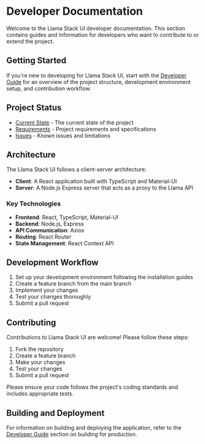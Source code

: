# Developer Documentation

Welcome to the Llama Stack UI developer documentation. This section contains guides and information for developers who want to contribute to or extend the project.

## Getting Started

If you're new to developing for Llama Stack UI, start with the [Developer Guide](./developer_guide.md) for an overview of the project structure, development environment setup, and contribution workflow.

## Project Status

- [Current State](./CURRENT_STATE.md) - The current state of the project
- [Requirements](./REQUIREMENTS.md) - Project requirements and specifications
- [Issues](./ISSUES.md) - Known issues and limitations

## Architecture

The Llama Stack UI follows a client-server architecture:

- **Client**: A React application built with TypeScript and Material-UI
- **Server**: A Node.js Express server that acts as a proxy to the Llama API

### Key Technologies

- **Frontend**: React, TypeScript, Material-UI
- **Backend**: Node.js, Express
- **API Communication**: Axios
- **Routing**: React Router
- **State Management**: React Context API

## Development Workflow

1. Set up your development environment following the installation guides
2. Create a feature branch from the main branch
3. Implement your changes
4. Test your changes thoroughly
5. Submit a pull request

## Contributing

Contributions to Llama Stack UI are welcome! Please follow these steps:

1. Fork the repository
2. Create a feature branch
3. Make your changes
4. Test your changes
5. Submit a pull request

Please ensure your code follows the project's coding standards and includes appropriate tests.

## Building and Deployment

For information on building and deploying the application, refer to the [Developer Guide](./developer_guide.md#building-for-production) section on building for production.